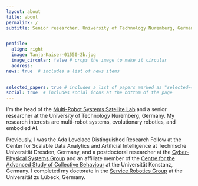 ```yaml
---
layout: about
title: about
permalink: /
subtitle: Senior researcher. University of Technology Nuremberg, Germany. 


profile:
  align: right
  image: Tanja-Kaiser-01550-2b.jpg
  image_circular: false # crops the image to make it circular
  address: 
news: true  # includes a list of news items
 

selected_papers: true # includes a list of papers marked as "selected={true}"
social: true  # includes social icons at the bottom of the page
---
```


I’m the head of the <a href="https://www.utn.de/en/departments/department-engineering/artificial-intelligence-and-robotics-lab/#satellite-lab">Multi-Robot Systems Satellite Lab</a> and a senior researcher at the University of Technology Nuremberg, Germany. My research interests are multi-robot systems, evolutionary robotics, and embodied AI. 

Previously, I was the Ada Lovelace Distinguished Research Fellow at the Center for Scalable Data Analytics and Artificial Intelligence at Technische Universität Dresden, Germany, and a postdoctoral researcher at the <a href="https://www.cps.uni-konstanz.de">Cyber-Physical Systems Group</a> and an affiliate member of the <a href="https://www.exc.uni-konstanz.de/collective-behaviour/">Centre for the Advanced Study of Collective Behaviour</a> at the Universität Konstanz, Germany. I completed my doctorate in the <a href="https://www.iti.uni-luebeck.de">Service Robotics Group</a> at the Universität zu Lübeck, Germany. 
